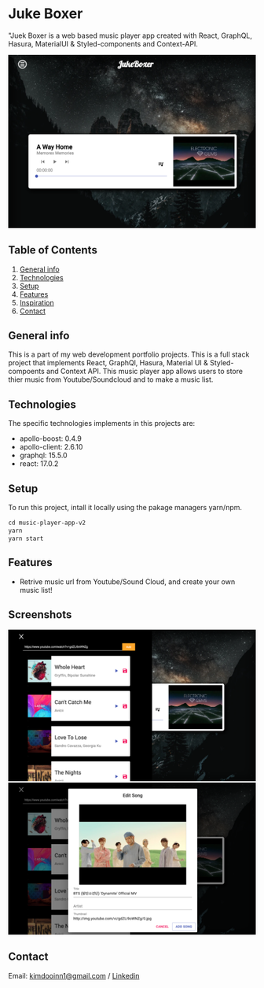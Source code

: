 # Juke Boxer
"Juek Boxer is a web based music player app created with React, GraphQL, Hasura, MaterialUI & Styled-components and Context-API.

![image1](screen1.png)

## Table of Contents
1. [General info](#general-info)
2. [Technologies](#technologies)
3. [Setup](#setup)
4. [Features](#features)
5. [Inspiration](#inspiration)
6. [Contact](#contact)


## General info

This is a part of my web development portfolio projects.
This is a full stack project that implements React, GraphQl, Hasura, Material UI & Styled-compoents and Context API. This music player app allows users to store thier music from Youtube/Soundcloud and to make a music list.

## Technologies
The specific technologies implements in this projects are:
* apollo-boost: 0.4.9
* apollo-client: 2.6.10
* graphql: 15.5.0
* react: 17.0.2

## Setup
To run this project, intall it locally using the pakage managers yarn/npm.

```
cd music-player-app-v2
yarn
yarn start

```

## Features
* Retrive music url from Youtube/Sound Cloud, and create your own music list!

## Screenshots

![image2](screen2.png)
![image3](screen3.png)

## Contact
Email: kimdooinn1@gmail.com /
[Linkedin](https://www.linkedin.com/in/dooinnkim/)





